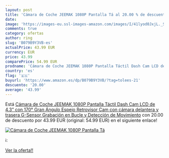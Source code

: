 ```yaml
---
layout: post
title: 'Cámara de Coche JEEMAK 1080P Pantalla Tá al 20.00 % de descuento'
date: 
image: 'https://images-eu.ssl-images-amazon.com/images/I/41lyod0JxjL._SL200_.jpg'
comments: true
category: ofertas
author: ring
slug: 'B079B9Y3VB-es'
actualPrice: 43.99 EUR
currency: EUR
price: 43.99
comparePrice: 54.99 EUR
prodname: 'Cámara de Coche JEEMAK 1080P Pantalla Táctil Dash Cam LCD de 4.3” con 170° Gran Ángulo Espejo Retrovisor Cam con cámara delantera y trasera   G-Sensor  Grabación en Bucle y Detección de Movimiento'
country: 'es'
flag: '🇪🇸'
buyurl: 'https://www.amazon.es/dp/B079B9Y3VB/?tag=tolees-21'
descuento: '20.00'
average: '43.99'
---
```


Está [Cámara de Coche JEEMAK 1080P Pantalla Táctil Dash Cam LCD de 4.3” con 170° Gran Ángulo Espejo Retrovisor Cam con cámara delantera y trasera   G-Sensor  Grabación en Bucle y Detección de Movimiento](https://www.amazon.es/dp/B079B9Y3VB/?tag=tolees-21) con 20.00 de descuento por 43.99 EUR (original: 54.99 EUR) en el siguiente enlace!

[![Cámara de Coche JEEMAK 1080P Pantalla Tá](https://images-eu.ssl-images-amazon.com/images/I/41lyod0JxjL._SL200_.jpg)](https://www.amazon.es/dp/B079B9Y3VB/?tag=tolees-21)

ℹ️:


[Ver la oferta!!](https://www.amazon.es/dp/B079B9Y3VB/?tag=tolees-21)
